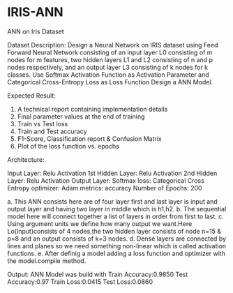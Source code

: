 # IRIS-ANN
ANN on Iris Dataset


Dataset Description:
Design a Neural Network on IRIS dataset using Feed Forward Neural Network consisting of an input layer L0 consisting of m nodes for m features, two hidden layers L1 and L2 consisting of n and p nodes respectively, and an output layer L3 consisting of k nodes for k classes. Use Softmax Activation Function as Activation Parameter and Categorical Cross-Entropy Loss as Loss Function Design a ANN Model.

Expected Result:
1. A technical report containing implementation details
2. Final parameter values at the end of training
3. Train vs Test loss
4. Train and Test accuracy
5. F1-Score, Classification report & Confusion Matrix
6. Plot of the loss function vs. epochs

Architecture:

Input Layer: Relu Activation
1st Hidden Layer: Relu Activation
2nd Hidden Layer: Relu Activation
Output Layer: Softmax
loss: Categorical Cross Entropy
optimizer: Adam
metrics: accuracy
Number of Epochs: 200

a. This ANN consists here are of four layer first and last layer is input and output layer and having two layer in middle which is h1,h2.
b. The sequential model here will connect together a list of layers in order from first to last.
c. Using argument units we define how many output we want.Here Lo(Input)consists of 4 nodes,the two hidden layer consists of node n=15 & p=8 and an output consists of k=3 nodes.
d. Dense layers are connected by lines and planes so we need something non-linear which is called activation functions. 
e. After definig a model adding a loss function and optimizer with the model.compile method.


Output:
ANN Model was build with 
Train Accuracy:0.9850
Test Accuracy:0.97
Train Loss:0.0415
Test Loss:0.0860
